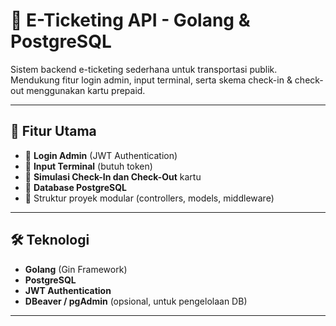 # 🎫 E-Ticketing API - Golang & PostgreSQL

Sistem backend e-ticketing sederhana untuk transportasi publik.  
Mendukung fitur login admin, input terminal, serta skema check-in & check-out menggunakan kartu prepaid.

---

## 🚀 Fitur Utama

- 🔐 **Login Admin** (JWT Authentication)
- 🏁 **Input Terminal** (butuh token)
- 🎫 **Simulasi Check-In dan Check-Out** kartu
- 💾 **Database PostgreSQL**
- 🧱 Struktur proyek modular (controllers, models, middleware)

---

## 🛠️ Teknologi

- **Golang** (Gin Framework)
- **PostgreSQL**
- **JWT Authentication**
- **DBeaver / pgAdmin** (opsional, untuk pengelolaan DB)

---




